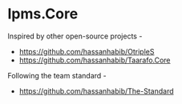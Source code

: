 # Ipms.Core


Inspired by other open-source projects -
- https://github.com/hassanhabib/OtripleS
- https://github.com/hassanhabib/Taarafo.Core


Following the team standard -
- https://github.com/hassanhabib/The-Standard
